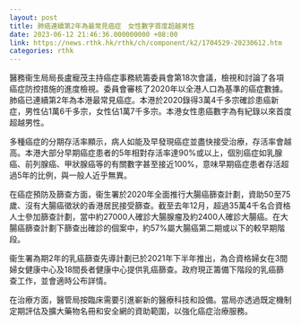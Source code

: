 ```yaml
---
layout: post
title: 肺癌連續第2年為最常見癌症　女性數字首度超越男性
date: 2023-06-12 21:46:36.000000000 +08:00
link: https://news.rthk.hk/rthk/ch/component/k2/1704529-20230612.htm
categories: rthk
---
```


醫務衞生局局長盧寵茂主持癌症事務統籌委員會第18次會議，檢視和討論了各項癌症防控措施的進度檢視。委員會審核了2020年以全港人口為基準的癌症數據。肺癌已連續第2年為本港最常見癌症。本港於2020錄得3萬4千多宗確診患癌新症，男性佔1萬6千多宗，女性佔1萬7千多宗。本港女性患癌數字為有紀錄以來首度超越男性。

多種癌症的分期存活率顯示，病人如能及早發現癌症並盡快接受治療，存活率會越高。本港大部分早期癌症患者的5年相對存活率達90%或以上，個別癌症如乳腺癌、前列腺癌、甲狀腺癌等的有關數字甚至接近100%，意味早期癌症患者存活超過5年的比例，與一般人近乎無異。

在癌症預防及篩查方面，衞生署於2020年全面推行大腸癌篩查計劃，資助50至75歲、沒有大腸癌徵狀的香港居民接受篩查。截至去年12月，超過35萬4千名合資格人士參加篩查計劃，當中約27000人確診大腸腺瘤及約2400人確診大腸癌。在大腸癌篩查計劃下篩查出確診的個案中，約57%屬大腸癌第二期或以下的較早期階段。
 
衞生署為期2年的乳癌篩查先導計劃已於2021年下半年推出，為合資格婦女在3間婦女健康中心及18間長者健康中心提供乳癌篩查。政府現正籌備下階段的乳癌篩查工作，並會適時公布詳情。

在治療方面，醫管局按臨床需要引進嶄新的醫療科技和設備。當局亦透過既定機制定期評估及擴大藥物名冊和安全網的資助範圍，以強化癌症治療服務。
